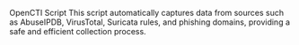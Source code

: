 OpenCTI Script
This script automatically captures data from sources such as AbuseIPDB, VirusTotal, Suricata rules, and phishing domains, providing a safe and efficient collection process.

